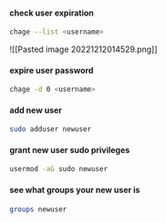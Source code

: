 #### check user expiration
```sh
chage --list <username>
```
![[Pasted image 20221212014529.png]]

#### expire user password
```sh
chage -d 0 <username>
```

#### add new user
```sh
sudo adduser newuser
```

#### grant new user sudo privileges
```sh
usermod -aG sudo newuser
```

#### see what groups your new user is
```sh
groups newuser
```